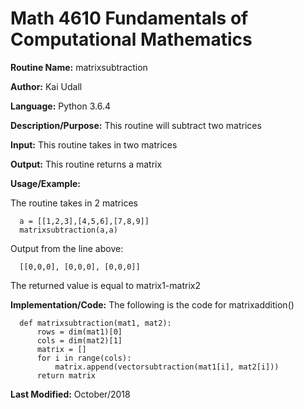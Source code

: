 # Math 4610 Fundamentals of Computational Mathematics

**Routine Name:**           matrixsubtraction

**Author:** Kai Udall

**Language:** Python 3.6.4

**Description/Purpose:** This routine will subtract two matrices

**Input:** This routine takes in two matrices

**Output:** This routine returns a matrix

**Usage/Example:**

The routine takes in 2 matrices

      a = [[1,2,3],[4,5,6],[7,8,9]]
      matrixsubtraction(a,a)

Output from the line above:

      [[0,0,0], [0,0,0], [0,0,0]]

The returned value is equal to matrix1-matrix2

**Implementation/Code:** The following is the code for matrixaddition()

      def matrixsubtraction(mat1, mat2):
          rows = dim(mat1)[0]
          cols = dim(mat2)[1]
          matrix = []
          for i in range(cols):
              matrix.append(vectorsubtraction(mat1[i], mat2[i]))
          return matrix


**Last Modified:** October/2018
